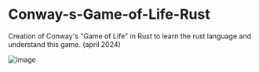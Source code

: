 # Conway-s-Game-of-Life-Rust
Creation of Conway's "Game of Life" in Rust to learn the rust language and understand this game. (april 2024)

![image](https://github.com/TomaSeGa/Conway-s-Game-of-Life-Rust/assets/92670696/8eb6f5b0-4ddc-4913-90ee-48f8eb82b1ce)
